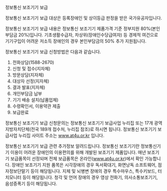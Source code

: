 정보통신 보조기기 보급


정보통신 보조기기 보급 대상은 등록장애인 및 상이등급 판정을 받은 국가유공자입니다.


정보통신 보조기기 보급 내용은 정보통신 보조기기 제품가격 기준 정부지원 80%(본인부담금 20%)입니다. 기초생활수급자, 차상위(장애인수당급여자) 등 경제적 여건으로 기기구입이 어려운 저소득 장애인의 경우 본인부담금의 50% 추가 지원됩니다. 


정보통신 보조기기 보급 신청방법은 다음과 같습니다.
1. 전화상담(1588-2670)
2. 신청 및 접수(지자체)
3. 방문상담(지자체)
4. 대상자 선정(지자체)
5. 결과 발표(지자체)
6. 개인부담금 납부
7. 기기 배송 설치(납품업체)
8. 수령확인서, 이용약관 제출
9. 보급완료


정보통신 보조기기 보급 신청문의는 정보통신 보조기기 보급사업 누리집 또는 17개 광역지방자치단체(전국 189개 접수처, 누리집 참조)로 하시면 됩니다. 정보통신 보조기기 보급사업 누리집 사이트 주소는 www.at4u.or.kr 입니다.


정보통신 보조기기 보급 관련 추가정보 알려드립니다.
정보통신 보조기기란 정보통신기기 이용이 어려운 장애인의 이용편의를 위해 개발된 보조기기 제품입니다.
매년 보조기기 보급품목이 선정되며 전체 보급품목은 온라인(www.at4u.or.kr)에서 확인 가능합니다.
장애인 보조기기 지원 품목은 시각장애의 경우 독서확대기, 화면낭독 소프트웨어, 점자정보단말기 등이 해당됩니다.
지체 및 뇌병변 장애의 경우 특수마우스, 특수키보드, 터치모니터 등이 해당됩니다. 청각 및 언어 장애의 경우 영상 전화기, 의사소통보조기기, 음성증폭기 등이 해당됩니다.